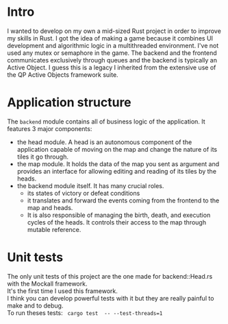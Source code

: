 
# Intro
I wanted to develop on my own a mid-sized Rust project in order to improve my skills in Rust.
I got the idea of making a game because it combines UI development and algorithmic logic in a multithreaded environment.
I've not used any mutex or semaphore in the game. The backend and the frontend communicates exclusively through queues and the backend is typically an Active Object.
I guess this is a legacy I inherited from the extensive use of the QP Active Objects framework suite. 

# Application structure
The `backend` module contains all of business logic of the application. It features 3 major components:
- the head module. A head is an autonomous component of the application capable of moving on the map and change the nature of its tiles it go through.
- the map module. It holds the data of the map you sent as argument and provides an interface for allowing editing and reading of its tiles by the heads. 
- the backend module itself. It has many crucial roles.
  - its states of victory or defeat conditions
  - it translates and forward the events coming from the frontend to the map and heads.
  - It is also responsible of managing the birth, death, and execution cycles of the heads. It controls their access to the map through mutable reference.

# Unit tests
The only unit tests of this project are the one made for backend::Head.rs with the Mockall framework.  
It's the first time I used this framework.  
I think you can develop powerful tests with it but they are really painful to make and to debug.  
To run theses tests: 
``` cargo test  -- --test-threads=1```
